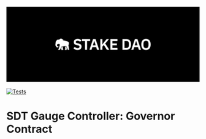 ![SDT](image/banner.png)

[![Tests](https://github.com/kobe-eth/sdt-governor/actions/workflows/test.yaml/badge.svg)](https://github.com/kobe-eth/sdt-governor/actions/workflows/test.yaml)

# SDT Gauge Controller: Governor Contract